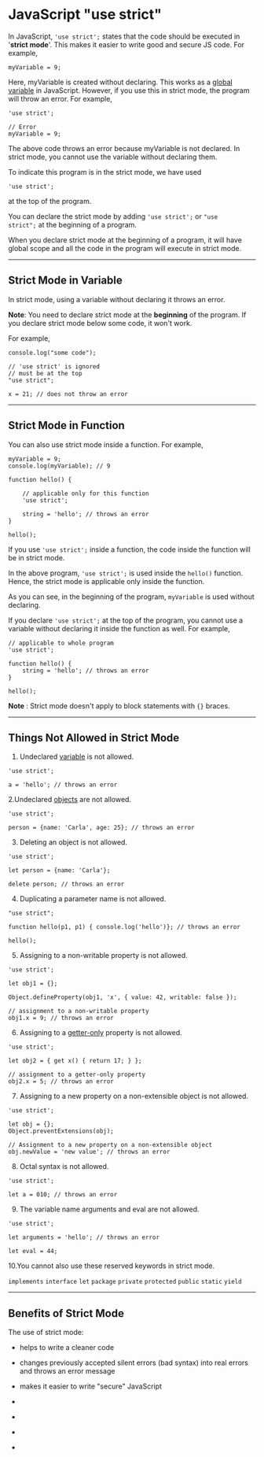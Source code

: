 # JavaScript "use strict"

In JavaScript, `'use strict';` states that the code should be executed in '**strict mode**'. This makes it easier to write good and secure JS code. For example,

```
myVariable = 9;
```

Here, myVariable is created without declaring. This works as a [global variable](https://www.programiz.com/javascript/variable-scope#global) in JavaScript. However, if you use this in strict mode, the program will throw an error. For example,

```
'use strict';

// Error
myVariable = 9;
```

The above code throws an error because myVariable is not declared. In strict mode, you cannot use the variable without declaring them.

  
To indicate this program is in the strict mode, we have used

```
'use strict';
```

at the top of the program.

You can declare the strict mode by adding `'use strict';` or `"use strict";` at the beginning of a program.

When you declare strict mode at the beginning of a program, it will have global scope and all the code in the program will execute in strict mode.

---

## Strict Mode in Variable

In strict mode, using a variable without declaring it throws an error.

**Note**: You need to declare strict mode at the **beginning** of the program. If you declare strict mode below some code, it won't work.

For example,

```
console.log("some code");

// 'use strict' is ignored
// must be at the top
"use strict";

x = 21; // does not throw an error
```

---

## Strict Mode in Function

You can also use strict mode inside a function. For example,

```
myVariable = 9;
console.log(myVariable); // 9

function hello() {

    // applicable only for this function
    'use strict';

    string = 'hello'; // throws an error
}

hello();
```

If you use `'use strict';` inside a function, the code inside the function will be in strict mode.

In the above program, `'use strict';` is used inside the `hello()` function. Hence, the strict mode is applicable only inside the function.

As you can see, in the beginning of the program, `myVariable` is used without declaring.

If you declare `'use strict';` at the top of the program, you cannot use a variable without declaring it inside the function as well. For example,

```
// applicable to whole program
'use strict';

function hello() {
    string = 'hello'; // throws an error
}

hello();
```

**Note** : Strict mode doesn't apply to block statements with `{}` braces.

---

## Things Not Allowed in Strict Mode

1. Undeclared [variable](https://www.programiz.com/javascript/variables-constants) is not allowed.

```
'use strict';

a = 'hello'; // throws an error
```

2.Undeclared [objects](https://www.programiz.com/javascript/object) are not allowed.

```
'use strict';

person = {name: 'Carla', age: 25}; // throws an error
```

3. Deleting an object is not allowed.

```
'use strict';

let person = {name: 'Carla'};

delete person; // throws an error
```

4. Duplicating a parameter name is not allowed.

```
"use strict";

function hello(p1, p1) { console.log('hello')}; // throws an error

hello();
```

5. Assigning to a non-writable property is not allowed.

```
'use strict';

let obj1 = {};

Object.defineProperty(obj1, 'x', { value: 42, writable: false });

// assignment to a non-writable property
obj1.x = 9; // throws an error
```

6. Assigning to a [getter-only](https://www.programiz.com/javascript/getter-setter#getter) property is not allowed.

```
'use strict';

let obj2 = { get x() { return 17; } };

// assignment to a getter-only property
obj2.x = 5; // throws an error
```

7. Assigning to a new property on a non-extensible object is not allowed.

```
'use strict';

let obj = {};
Object.preventExtensions(obj);

// Assignment to a new property on a non-extensible object
obj.newValue = 'new value'; // throws an error
```

8. Octal syntax is not allowed.

```
'use strict';

let a = 010; // throws an error
```

9. The variable name arguments and eval are not allowed.

```
'use strict';

let arguments = 'hello'; // throws an error

let eval = 44;
```

10.You cannot also use these reserved keywords in strict mode.

`implements` `interface` `let` `package` `private` `protected` `public` `static` `yield`

---

## Benefits of Strict Mode

The use of strict mode:

- helps to write a cleaner code
- changes previously accepted silent errors (bad syntax) into real errors and throws an error message
- makes it easier to write "secure" JavaScript

- [](https://www.programiz.com/javascript/use-strict#introduction)
- [](https://www.programiz.com/javascript/use-strict#function)
- [](https://www.programiz.com/javascript/use-strict#not-allowed)
- [](https://www.programiz.com/javascript/use-strict#benefits)